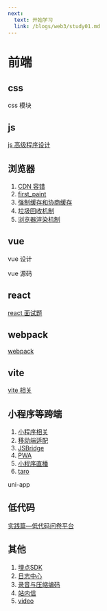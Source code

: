 ```yaml
---
next:
  text: 开始学习
  link: /blogs/web3/study01.md
---
```


# 前端

## css

css 模块

## js

[js 高级程序设计](./js.md)

## 浏览器

1. [CDN 容错](./cdn_rongcuo.md)
2. [first_paint](./first_paint.md)
3. [强制缓存和协商缓存](./huancun.md)
4. [垃圾回收机制](./lajihuishou.md)
5. [浏览器渲染机制](./liulanqixuanran.md)

## vue

vue 设计

vue 源码

## react

[react 面试题](./react.md)

## webpack

[webpack](./webpack.md)

## vite

[vite 相关](./vite.md)

## 小程序等跨端

1. [小程序相关](./minprogram.md)
2. [移动端适配](./yidongduanshipei.md)
3. [JSBridge](./jsBridge.md)
4. [PWA](./PWA.md)
5. [小程序直播](./xiaochengxuzhibo.md)
6. [taro](./taro.md)

uni-app



## 低代码

[实践篇—低代码问卷平台](https://juejin.cn/post/7078860542026186765)

## 其他

1. [埋点SDK](./log_sdk.md)
2. [日志中心](./logcenter.md)
3. [录音与压缩编码](./luyin.md)
4. [站内信](./mail.md)
5. [video](./video.md)




